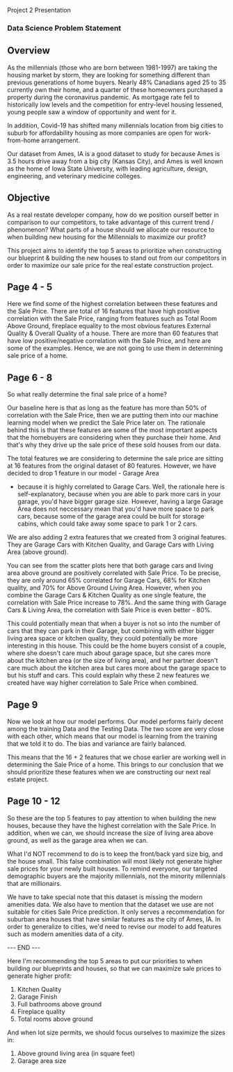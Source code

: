 Project 2 Presentation

### Data Science Problem Statement ###

## Overview ##
As the millennials (those who are born between 1981-1997) are taking the housing market by storm, 
they are looking for something different than previous generations of home buyers. 
Nearly 48% Canadians aged 25 to 35 currently own their home, and a quarter of these 
homeowners purchased a property during the coronavirus pandemic. As mortgage rate fell to 
historically low levels and the competition for entry-level housing lessened, young people
saw a window of opportunity and went for it. 

In addition, Covid-19 has shifted many millennials location from big cities to suburb for 
affordability housing as more companies are open for work-from-home arrangement. 

Our dataset from Ames, IA is a good dataset to study for because 
Ames is 3.5 hours drive away from a big city (Kansas City), and Ames is well known as the 
home of Iowa State University, with leading agriculture, design, engineering, and 
veterinary medicine colleges.


## Objective ##
As a real restate developer company, how do we position ourself better in comparison to our
competitors, to take advantage of this current trend / phenomenon? 
What parts of a house should we allocate our resource to when building new housing for 
the Millennials to maximize our profit? 

This project aims to identify the top 5 areas to prioritize when constructing our blueprint
& building the new houses to stand out from our competitors in order to maximize our sale
price for the real estate construction project. 


## Page 4 - 5 ##
Here we find some of the highest correlation between these features and the Sale Price.
There are total of 16 features that have high positive correlation with the Sale Price, 
ranging from features such as Total Room Above Ground, fireplace equality to the most obvious
features External Quality & Overall Quality of a house.
There are more than 60 features that have low positive/negative correlation with the 
Sale Price, and here are some of the examples. 
Hence, we are not going to use them in determining sale price of a home.

## Page 6 - 8 ##
So what really determine the final sale price of a home?

Our baseline here is that as long as the feature has more than 50% of correlation with
the Sale Price, then we are putting them into our machine learning model when we predict
the Sale Price later on. The rationale behind this is that these features are some of the
most important aspects that the homebuyers are considering when they purchase their home.
And that's why they drive up the sale price of these sold houses from our data. 

The total features we are considering to determine the sale price are sitting at 16 features
from the original dataset of 80 features. 
However, we have decided to drop 1 feature in our model - Garage Area
- because it is highly correlated to Garage Cars. Well, the rationale here is self-explanatory,
because when you are able to park more cars in your garage, you'd have bigger garage size.
However, having a large Garage Area does not neccessary mean that you'd have more
space to park cars, because some of the garage area could be built for storage cabins, 
which could take away some space to park 1 or 2 cars.

We are also adding 2 extra features that we created from 3 original features. They are Garage
Cars with Kitchen Quality, and Garage Cars with Living Area (above ground). 

You can see from the scatter plots here that both garage cars and living area above ground are
positively correlated with Sale Price. To be precise, they are only around 65% correlated for Garage
Cars, 68% for Kitchen quality, and 70% for Above Ground Living Area. However, when you 
combine the Garage Cars & Kitchen Quality as one single feature, the correlation with Sale
Price increase to 78%. And the same thing with Garage Cars & Living Area, the correlation 
with Sale Price is even better - 80%.

This could potentially mean that when a buyer is not so into the number of cars that they 
can park in their Garage, but combining with either bigger living area space or kitchen 
quality, they could potentially be more interesting in this house. This could be the home
buyers consist of a couple, where she doesn't care much about garage space, but she cares
more about the kitchen area (or the size of living area), and her partner doesn't care 
much about the kitchen area but cares more about the garage space to but his stuff and cars.
This could explain why these 2 new features we created have way higher correlation to Sale
Price when combined.


## Page 9 ##
Now we look at how our model performs. Our model performs fairly decent among the training
Data and the Testing Data. The two score are very close with each other, which means that 
our model is learning from the training that we told it to do. The bias and variance are
fairly balanced. 

This means that the 16 + 2 features that we chose earlier are working well in determining 
the Sale Price of a home. This brings to our conclusion that we should prioritize these 
features when we are constructing our next real estate project.

## Page 10 - 12 ##
So these are the top 5 features to pay attention to when building the new houses, because 
they have the highest correlation with the Sale Price. In addition, when we can, we should 
increase the size of living area above ground, as well as the garage area when we can.

What I'd NOT recommend to do is to keep the front/back yard size big, and the house small. 
This false combination will most likely not generate higher sale prices for your newly built 
houses. To remind everyone, our targeted demographic buyers are the majority millennials, 
not the minority millennials that are millionairs. 

We have to take special note that this dataset is missing the modern amenities data.
We also have to mention that the dataset we use are not suitable for cities Sale Price
prediction. It only serves a recommendation for suburban area houses that have similar 
features as the city of Ames, IA. In order to generalize to cities, we'd need to revise 
our model to add features such as modern amenities data of a city. 


--- END ---

Here I'm recommending the top 5 areas to put our priorities to when building our blueprints
and houses, so that we can maximize sale prices to generate higher profit: 
1. Kitchen Quality
2. Garage Finish
3. Full bathrooms above ground
4. Fireplace quality
5. Total rooms above ground

And when lot size permits, we should focus ourselves to maximize the sizes in:
1. Above ground living area (in square feet)
2. Garage area size
